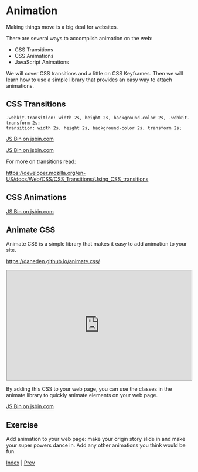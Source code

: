 # Animation

Making things move is a big deal for websites.

There are several ways to accomplish animation on the web:

* CSS Transitions
* CSS Animations
* JavaScript Animations

We will cover CSS transitions and a little on CSS Keyframes.
Then we will learn how to use a simple library that provides an easy way to attach animations.

## CSS Transitions

```
-webkit-transition: width 2s, height 2s, background-color 2s, -webkit-transform 2s;
transition: width 2s, height 2s, background-color 2s, transform 2s;
```

<a class="jsbin-embed" href="https://jsbin.com/jaxigas/2/embed?html,css,output">JS Bin on jsbin.com</a>

<a class="jsbin-embed" href="https://jsbin.com/giparor/1/embed?html,css,output">JS Bin on jsbin.com</a>

For more on transitions read:

https://developer.mozilla.org/en-US/docs/Web/CSS/CSS_Transitions/Using_CSS_transitions

## CSS Animations

<a class="jsbin-embed" href="https://jsbin.com/hizevi/1/embed?html,css,output">JS Bin on jsbin.com</a>

## Animate CSS

Animate CSS is a simple library that makes it easy to add animation to your site.

https://daneden.github.io/animate.css/

<p>
<iframe src="https://daneden.github.io/animate.css/" style="border 1px solid black;min-height: 300px; width: 100%;border-style: ridge;">
</iframe>


By adding this CSS to your web page, you can use the classes in the animate library to quickly animate elements on your web page.

<a class="jsbin-embed" href="https://jsbin.com/xorosip/1/embed?html,output">JS Bin on jsbin.com</a>

## Exercise

Add animation to your web page: make your origin story slide in and make your super powers dance in.
Add any other animations you think would be fun.


[Index](.) | [Prev](ids-and-classes)
